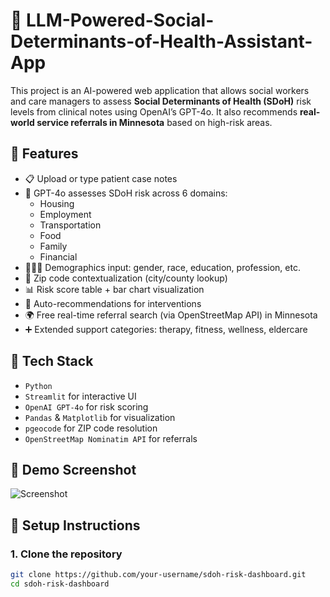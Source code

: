 # 🧠 LLM-Powered-Social-Determinants-of-Health-Assistant-App

This project is an AI-powered web application that allows social workers and care managers to assess **Social Determinants of Health (SDoH)** risk levels from clinical notes using OpenAI’s GPT-4o. It also recommends **real-world service referrals in Minnesota** based on high-risk areas.

## 🚀 Features

- 📋 Upload or type patient case notes
- 🔎 GPT-4o assesses SDoH risk across 6 domains:
  - Housing
  - Employment
  - Transportation
  - Food
  - Family
  - Financial
- 🧑🏽‍⚕️ Demographics input: gender, race, education, profession, etc.
- 📍 Zip code contextualization (city/county lookup)
- 📊 Risk score table + bar chart visualization
- 🏥 Auto-recommendations for interventions
- 🌍 Free real-time referral search (via OpenStreetMap API) in Minnesota
- ➕ Extended support categories: therapy, fitness, wellness, eldercare

## 🧱 Tech Stack

- `Python`
- `Streamlit` for interactive UI
- `OpenAI GPT-4o` for risk scoring
- `Pandas` & `Matplotlib` for visualization
- `pgeocode` for ZIP code resolution
- `OpenStreetMap Nominatim API` for referrals

## 📸 Demo Screenshot

![Screenshot](screenshots/sdoh_dashboard.png)

## 🔐 Setup Instructions

### 1. Clone the repository
```bash
git clone https://github.com/your-username/sdoh-risk-dashboard.git
cd sdoh-risk-dashboard
